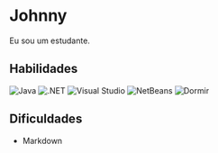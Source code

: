 # Johnny
Eu sou um estudante.

## Habilidades
![Java](https://img.shields.io/badge/Java-F8F8F8?style=for-the-badge&logoColor=202020)
![.NET](https://img.shields.io/badge/.NET-F8F8F8?style=for-the-badge&logoColor=202020)
![Visual Studio](https://img.shields.io/badge/Visual%20Studio-F8F8F8?style=for-the-badge&logoColor=202020)
![NetBeans](https://img.shields.io/badge/NetBeans-F8F8F8?style=for-the-badge&logoColor=202020)
![Dormir](https://img.shields.io/badge/Dormir-F8F8F8?style=for-the-badge&logoColor=202020)

## Dificuldades
- Markdown
